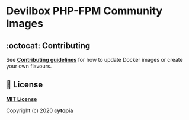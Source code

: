 # Devilbox PHP-FPM Community Images




## :octocat: Contributing

See **[Contributing guidelines](CONTRIBUTING.md)** for how to update Docker images or create your own flavours.


## :page_facing_up: License

**[MIT License](LICENSE.txt)**

Copyright (c) 2020 **[cytopia](https://github.com/cytopia)**
